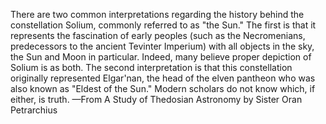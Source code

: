 There are two common interpretations regarding the history behind the constellation Solium, commonly referred to as "the Sun." The first is that it represents the fascination of early peoples (such as the Necromenians, predecessors to the ancient Tevinter Imperium) with all objects in the sky, the Sun and Moon in particular. Indeed, many believe proper depiction of Solium is as both. The second interpretation is that this constellation originally represented Elgar'nan, the head of the elven pantheon who was also known as "Eldest of the Sun." Modern scholars do not know which, if either, is truth.
—From A Study of Thedosian Astronomy by Sister Oran Petrarchius
